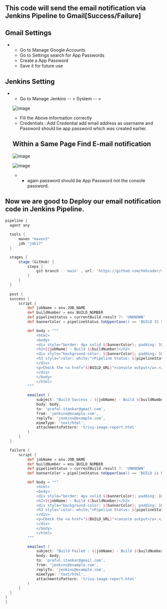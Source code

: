 
## This code will send the email notification via Jenkins Pipeline to Gmail[Success/Failure]

## Gmail Settings
  * * Go to Manage Google Accounts
    * Go to Settings search for App Passwords
    * Create a App Password
    * Save it for future use

## Jenkins Setting
  * * Go to Manage Jenkins -- > System -- >
   
    ![image](https://github.com/user-attachments/assets/70ce50ff-ce5d-4ed0-adeb-20b8d5c0c939)

    * Fill the Above information correctly
    * Credentials : Add Credential add email address as username and Password should be app password which was created earlier.
   
    ## Within a Same Page Find E-mail notification

    ![image](https://github.com/user-attachments/assets/4bfd105f-ee49-45f3-9409-e1e04fe6da10)

    ![image](https://github.com/user-attachments/assets/e402f9e8-e792-42c8-b3b6-a0696ccb94d4)

    * * again password should be App Password not the console password.
     
  ## Now we are good to Deploy our email notification code in Jenkins Pipeline.

  ``` groovy
pipeline {
    agent any
    
    tools {
        maven "maven3"
        jdk "jdk17"
    }

    stages {
        stage (GitHub) {
            steps {
                git branch : 'main' , url: 'https://github.com/hkhcoder/vprofile-project.git'
            }
        }
    }
    
    post {
    success {
        script {
            def jobName = env.JOB_NAME
            def buildNumber = env.BUILD_NUMBER
            def pipelineStatus = currentBuild.result ?: 'UNKNOWN'
            def bannerColor = pipelineStatus.toUpperCase() == 'BUILD IS SUCCESS' ? 'green' : 'red'

            def body = """
                <html>
                <body>
                <div style="border: 4px solid ${bannerColor}; padding: 10px;">
                <h2>${jobName} - Build ${buildNumber}</h2>
                <div style="background-color: ${bannerColor}; padding: 10px;">
                <h3 style="color: white;">Pipeline Status: ${pipelineStatus.toUpperCase()}</h3>
                </div>
                <p>Check the <a href="${BUILD_URL}">console output</a>.</p>
                </div>
                </body>
                </html>
            """

            emailext (
                subject: "Build Success : ${jobName} - Build ${buildNumber} - ${pipelineStatus.toUpperCase()}",
                body: body,
                to: 'praful.itankar@gmail.com',
                from: 'jenkins@example.com',
                replyTo: 'jenkins@example.com',
                mimeType: 'text/html',
                attachmentsPattern: 'trivy-image-report.html'
            )
        }
    }

    failure {
        script {
            def jobName = env.JOB_NAME
            def buildNumber = env.BUILD_NUMBER
            def pipelineStatus = currentBuild.result ?: 'UNKNOWN'
            def bannerColor = pipelineStatus.toUpperCase() == 'BUILD is Failed' ? 'green' : 'red'

            def body = """
                <html>
                <body>
                <div style="border: 4px solid ${bannerColor}; padding: 10px;">
                <h2>${jobName} - Build ${buildNumber}</h2>
                <div style="background-color: ${bannerColor}; padding: 10px;">
                <h3 style="color: white;">Pipeline Status: ${pipelineStatus.toUpperCase()}</h3>
                </div>
                <p>Check the <a href="${BUILD_URL}">console output</a>.</p>
                </div>
                </body>
                </html>
            """

            emailext (
                subject: "Build Failed : ${jobName} - Build ${buildNumber} - ${pipelineStatus.toUpperCase()}",
                body: body,
                to: 'praful.itankar@gmail.com',
                from: 'jenkins@example.com',
                replyTo: 'jenkins@example.com',
                mimeType: 'text/html',
                attachmentsPattern: 'trivy-image-report.html'
            )
        }
    }
  }
}
```




